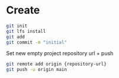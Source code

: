 # Create
```bash
git init
git lfs install
git add
git commit -m "initial"
```

Set new empty project repository url + push
```bash
git remote add origin {repository-url}
git push -u origin main
```
